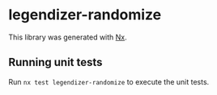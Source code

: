 # legendizer-randomize

This library was generated with [Nx](https://nx.dev).

## Running unit tests

Run `nx test legendizer-randomize` to execute the unit tests.
